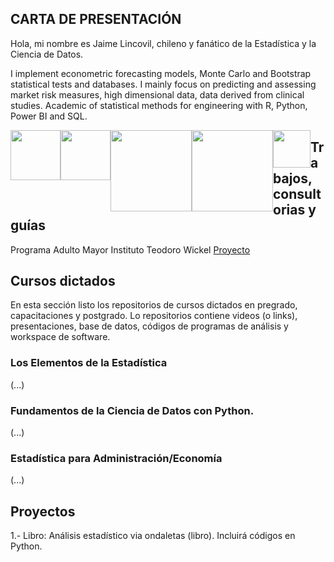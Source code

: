 ## **CARTA DE PRESENTACIÓN**

Hola, mi nombre es Jaime Lincovil, chileno y fanático de la Estadística y la Ciencia de Datos. 

I implement econometric forecasting models, Monte Carlo and Bootstrap statistical tests and databases. I mainly focus on predicting and assessing market risk measures, high dimensional data, data derived from clinical studies. Academic of statistical methods for engineering with R, Python, Power BI and SQL. 


<img style="float:left;" src="https://raw.githubusercontent.com/jelincovil/logos_images/main/icons8-python.svg" width="80"><img style="float:left;" src="https://raw.githubusercontent.com/jelincovil/logos_images/main/icons8-r-100.png" width="80"> <img style="float:left;" src="https://raw.githubusercontent.com/jelincovil/logos_images/main/power_bi_logo.png" width="130"> <img style="float:left;" src="https://raw.githubusercontent.com/jelincovil/logos_images/main/mysql.svg" width="130"> <img style="float:left;" src="https://raw.githubusercontent.com/jelincovil/logos_images/main/github.svg" width="60">

## **Trabajos, consultorias y guías**
Programa Adulto Mayor Instituto Teodoro Wickel [Proyecto](https://github.com/jelincovil/evolucion_encuesta_calidad_vida_salud_nacional_chile/blob/main/estudios_teodoro_wickel_tco/README.md)  

## **Cursos dictados**

En esta sección listo los repositorios de cursos dictados en pregrado, capacitaciones y postgrado. Lo repositorios contiene videos (o links), presentaciones, base de datos, códigos de programas de análisis y workspace de software.

### Los Elementos de la Estadística
(...)

### Fundamentos de la Ciencia de Datos con Python.
(...)
### Estadística para Administración/Economía  
(...)  
  
## **Proyectos**
1.- Libro: Análisis estadístico via ondaletas (libro). Incluirá códigos en Python.   
  

